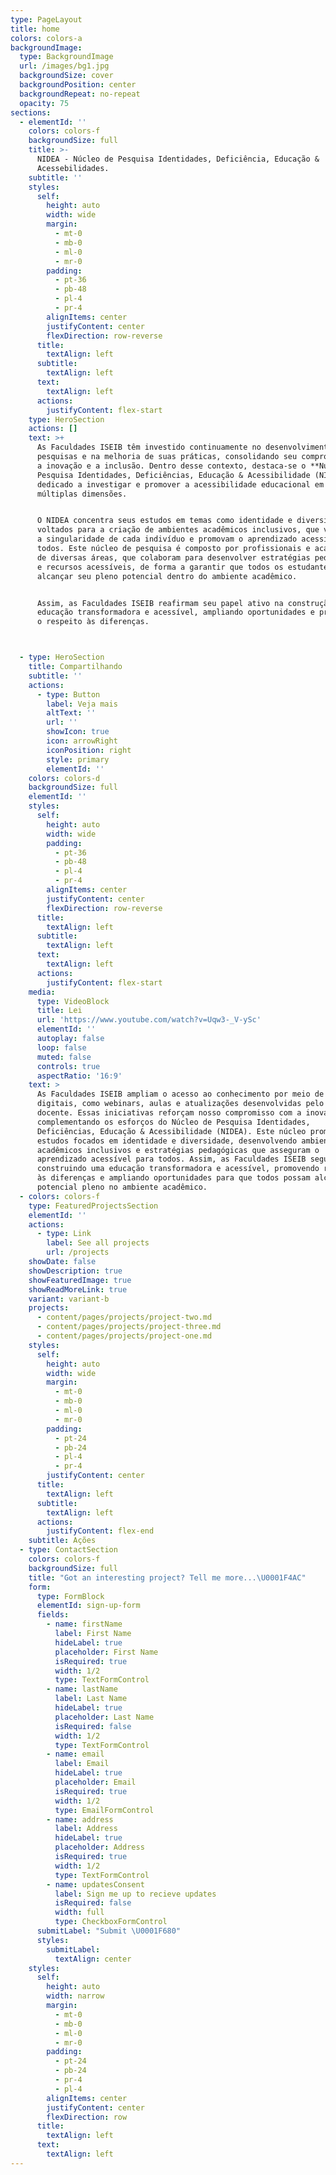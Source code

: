 ```yaml
---
type: PageLayout
title: home
colors: colors-a
backgroundImage:
  type: BackgroundImage
  url: /images/bg1.jpg
  backgroundSize: cover
  backgroundPosition: center
  backgroundRepeat: no-repeat
  opacity: 75
sections:
  - elementId: ''
    colors: colors-f
    backgroundSize: full
    title: >-
      NIDEA - Núcleo de Pesquisa Identidades, Deficiência, Educação &
      Acessebilidades.
    subtitle: ''
    styles:
      self:
        height: auto
        width: wide
        margin:
          - mt-0
          - mb-0
          - ml-0
          - mr-0
        padding:
          - pt-36
          - pb-48
          - pl-4
          - pr-4
        alignItems: center
        justifyContent: center
        flexDirection: row-reverse
      title:
        textAlign: left
      subtitle:
        textAlign: left
      text:
        textAlign: left
      actions:
        justifyContent: flex-start
    type: HeroSection
    actions: []
    text: >+
      As Faculdades ISEIB têm investido continuamente no desenvolvimento de
      pesquisas e na melhoria de suas práticas, consolidando seu compromisso com
      a inovação e a inclusão. Dentro desse contexto, destaca-se o **Núcleo de
      Pesquisa Identidades, Deficiências, Educação & Acessibilidade (NIDEA)**,
      dedicado a investigar e promover a acessibilidade educacional em suas
      múltiplas dimensões.


      O NIDEA concentra seus estudos em temas como identidade e diversidade,
      voltados para a criação de ambientes acadêmicos inclusivos, que valorizem
      a singularidade de cada indivíduo e promovam o aprendizado acessível para
      todos. Este núcleo de pesquisa é composto por profissionais e acadêmicos
      de diversas áreas, que colaboram para desenvolver estratégias pedagógicas
      e recursos acessíveis, de forma a garantir que todos os estudantes possam
      alcançar seu pleno potencial dentro do ambiente acadêmico.


      Assim, as Faculdades ISEIB reafirmam seu papel ativo na construção de uma
      educação transformadora e acessível, ampliando oportunidades e promovendo
      o respeito às diferenças.



  - type: HeroSection
    title: Compartilhando
    subtitle: ''
    actions:
      - type: Button
        label: Veja mais
        altText: ''
        url: ''
        showIcon: true
        icon: arrowRight
        iconPosition: right
        style: primary
        elementId: ''
    colors: colors-d
    backgroundSize: full
    elementId: ''
    styles:
      self:
        height: auto
        width: wide
        padding:
          - pt-36
          - pb-48
          - pl-4
          - pr-4
        alignItems: center
        justifyContent: center
        flexDirection: row-reverse
      title:
        textAlign: left
      subtitle:
        textAlign: left
      text:
        textAlign: left
      actions:
        justifyContent: flex-start
    media:
      type: VideoBlock
      title: Lei
      url: 'https://www.youtube.com/watch?v=Uqw3-_V-ySc'
      elementId: ''
      autoplay: false
      loop: false
      muted: false
      controls: true
      aspectRatio: '16:9'
    text: >
      As Faculdades ISEIB ampliam o acesso ao conhecimento por meio de eventos
      digitais, como webinars, aulas e atualizações desenvolvidas pelo corpo
      docente. Essas iniciativas reforçam nosso compromisso com a inovação,
      complementando os esforços do Núcleo de Pesquisa Identidades,
      Deficiências, Educação & Acessibilidade (NIDEA). Este núcleo promove
      estudos focados em identidade e diversidade, desenvolvendo ambientes
      acadêmicos inclusivos e estratégias pedagógicas que asseguram o
      aprendizado acessível para todos. Assim, as Faculdades ISEIB seguem
      construindo uma educação transformadora e acessível, promovendo respeito
      às diferenças e ampliando oportunidades para que todos possam alcançar seu
      potencial pleno no ambiente acadêmico.
  - colors: colors-f
    type: FeaturedProjectsSection
    elementId: ''
    actions:
      - type: Link
        label: See all projects
        url: /projects
    showDate: false
    showDescription: true
    showFeaturedImage: true
    showReadMoreLink: true
    variant: variant-b
    projects:
      - content/pages/projects/project-two.md
      - content/pages/projects/project-three.md
      - content/pages/projects/project-one.md
    styles:
      self:
        height: auto
        width: wide
        margin:
          - mt-0
          - mb-0
          - ml-0
          - mr-0
        padding:
          - pt-24
          - pb-24
          - pl-4
          - pr-4
        justifyContent: center
      title:
        textAlign: left
      subtitle:
        textAlign: left
      actions:
        justifyContent: flex-end
    subtitle: Ações
  - type: ContactSection
    colors: colors-f
    backgroundSize: full
    title: "Got an interesting project? Tell me more...\U0001F4AC"
    form:
      type: FormBlock
      elementId: sign-up-form
      fields:
        - name: firstName
          label: First Name
          hideLabel: true
          placeholder: First Name
          isRequired: true
          width: 1/2
          type: TextFormControl
        - name: lastName
          label: Last Name
          hideLabel: true
          placeholder: Last Name
          isRequired: false
          width: 1/2
          type: TextFormControl
        - name: email
          label: Email
          hideLabel: true
          placeholder: Email
          isRequired: true
          width: 1/2
          type: EmailFormControl
        - name: address
          label: Address
          hideLabel: true
          placeholder: Address
          isRequired: true
          width: 1/2
          type: TextFormControl
        - name: updatesConsent
          label: Sign me up to recieve updates
          isRequired: false
          width: full
          type: CheckboxFormControl
      submitLabel: "Submit \U0001F680"
      styles:
        submitLabel:
          textAlign: center
    styles:
      self:
        height: auto
        width: narrow
        margin:
          - mt-0
          - mb-0
          - ml-0
          - mr-0
        padding:
          - pt-24
          - pb-24
          - pr-4
          - pl-4
        alignItems: center
        justifyContent: center
        flexDirection: row
      title:
        textAlign: left
      text:
        textAlign: left
---
```

